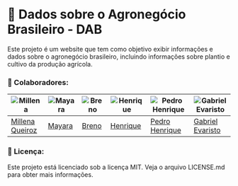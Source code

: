 # 🌾 Dados sobre o Agronegócio Brasileiro - DAB

Este projeto é um website que tem como objetivo exibir informações e dados sobre o agronegócio brasileiro, incluindo informações sobre plantio e cultivo da produção agrícola.

### :handshake:  Colaboradores:

|![Millena](https://github.com/MillenaQueiroz.png) |![Mayara](https://github.com/Mayara-tech.png)|![Breno](https://github.com/brenob6.png)|![Henrique](https://github.com/henriqtorresl.png)|![Pedro Henrique](https://github.com/Muniz2811.png)|![Gabriel Evaristo](https://github.com/evinhassoft.png)|
| - | - | - | - | - | - |
|[Millena Queiroz](https://github.com/MillenaQueiroz)|[Mayara](https://github.com/Mayara-tech.png)|[Breno](https://github.com/brenob6.png)|[Henrique](https://github.com/henriqtorresl.png)|[Pedro Henrique](https://github.com/Muniz2811.png)|[Gabriel Evaristo](https://github.com/evinhassoft.png)|

### 📝 Licença:

Este projeto está licenciado sob a licença MIT. Veja o arquivo LICENSE.md para obter mais informações.
